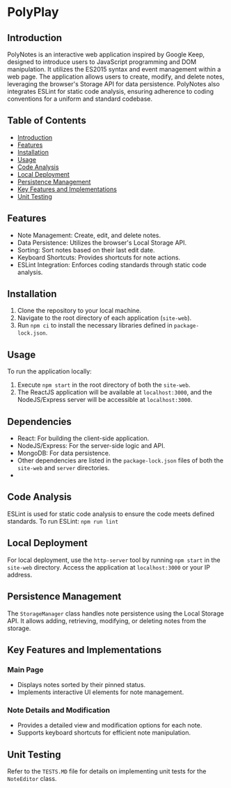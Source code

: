 # PolyPlay

## Introduction

PolyNotes is an interactive web application inspired by Google Keep, designed to introduce users to JavaScript programming and DOM manipulation. It utilizes the ES2015 syntax and event management within a web page. The application allows users to create, modify, and delete notes, leveraging the browser's Storage API for data persistence. PolyNotes also integrates ESLint for static code analysis, ensuring adherence to coding conventions for a uniform and standard codebase.

## Table of Contents

- [Introduction](#introduction)
- [Features](#features)
- [Installation](#installation)
- [Usage](#usage)
- [Code Analysis](#code-analysis)
- [Local Deployment](#local-deployment)
- [Persistence Management](#persistence-management)
- [Key Features and Implementations](#key-features-and-implementations)
- [Unit Testing](#unit-testing)

## Features

- Note Management: Create, edit, and delete notes.
- Data Persistence: Utilizes the browser's Local Storage API.
- Sorting: Sort notes based on their last edit date.
- Keyboard Shortcuts: Provides shortcuts for note actions.
- ESLint Integration: Enforces coding standards through static code analysis.

## Installation

1. Clone the repository to your local machine.
2. Navigate to the root directory of each application (`site-web`).
3. Run `npm ci` to install the necessary libraries defined in `package-lock.json`.

## Usage

To run the application locally:

1. Execute `npm start` in the root directory of both the `site-web`.
2. The ReactJS application will be available at `localhost:3000`, and the NodeJS/Express server will be accessible at `localhost:3000`.

## Dependencies

- React: For building the client-side application.
- NodeJS/Express: For the server-side logic and API.
- MongoDB: For data persistence.
- Other dependencies are listed in the `package-lock.json` files of both the `site-web` and `server` directories.
- 
## Code Analysis

ESLint is used for static code analysis to ensure the code meets defined standards. To run ESLint: `npm run lint`


## Local Deployment

For local deployment, use the `http-server` tool by running `npm start` in the `site-web` directory. Access the application at `localhost:3000` or your IP address.

## Persistence Management

The `StorageManager` class handles note persistence using the Local Storage API. It allows adding, retrieving, modifying, or deleting notes from the storage.

## Key Features and Implementations

### Main Page

- Displays notes sorted by their pinned status.
- Implements interactive UI elements for note management.

### Note Details and Modification

- Provides a detailed view and modification options for each note.
- Supports keyboard shortcuts for efficient note manipulation.

## Unit Testing

Refer to the `TESTS.MD` file for details on implementing unit tests for the `NoteEditor` class.
